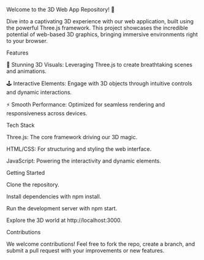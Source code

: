 Welcome to the 3D Web App Repository! 🚀

Dive into a captivating 3D experience with our web application, built using the powerful Three.js framework. This project showcases the incredible potential of web-based 3D graphics, bringing immersive environments right to your browser.

Features

🌟 Stunning 3D Visuals: Leveraging Three.js to create breathtaking scenes and animations.

🕹️ Interactive Elements: Engage with 3D objects through intuitive controls and dynamic interactions.

⚡ Smooth Performance: Optimized for seamless rendering and responsiveness across devices.

Tech Stack

Three.js: The core framework driving our 3D magic.

HTML/CSS: For structuring and styling the web interface.

JavaScript: Powering the interactivity and dynamic elements.

Getting Started

Clone the repository.

Install dependencies with npm install.

Run the development server with npm start.

Explore the 3D world at http://localhost:3000.

Contributions

We welcome contributions! Feel free to fork the repo, create a branch, and submit a pull request with your improvements or new features.
